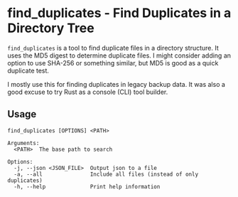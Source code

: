 # find_duplicates - Find Duplicates in a Directory Tree

`find_duplicates` is a tool to find duplicate files in a directory structure. It uses the MD5 digest to determine duplicate files. I might consider adding an option to use SHA-256 or something similar, but MD5 is good as a quick duplicate test.

I mostly use this for finding duplicates in legacy backup data. It was also a good excuse to try Rust as a console (CLI) tool builder.


## Usage

```
find_duplicates [OPTIONS] <PATH>

Arguments:
  <PATH>  The base path to search

Options:
  -j, --json <JSON_FILE>  Output json to a file
  -a, --all               Include all files (instead of only duplicates)
  -h, --help              Print help information

```


